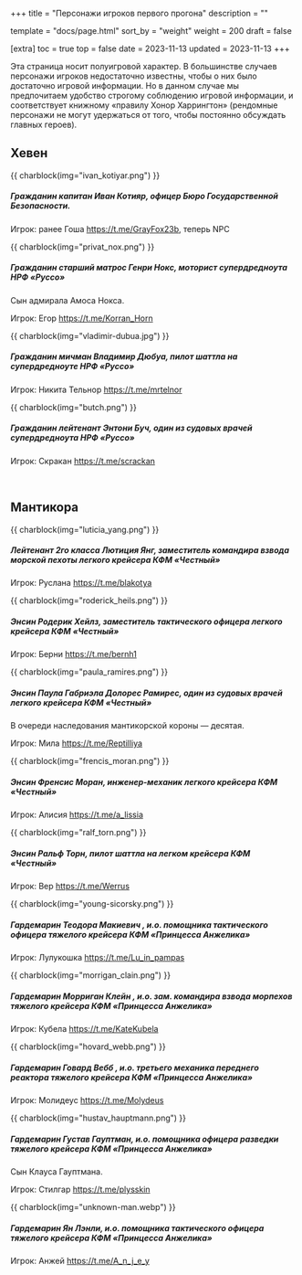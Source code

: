 +++
title = "Персонажи игроков первого прогона"
description = ""

template = "docs/page.html"
sort_by = "weight"
weight = 200
draft = false

[extra]
toc = true
top = false
date = 2023-11-13
updated = 2023-11-13
+++

Эта страница носит полуигровой характер. В большинстве случаев персонажи игроков недостаточно известны, чтобы о них было достаточно игровой информации. Но в данном случае мы предпочитаем удобство строгому соблюдению игровой информации, и соответствует книжному «правилу Хонор Харрингтон» (рендомные персонажи не могут удержаться от того, чтобы постоянно обсуждать главных героев).

## Хевен

{{ charblock(img="ivan_kotiyar.png") }}
##### Гражданин капитан Иван Котияр, офицер Бюро Государственной Безопасности. 
Игрок: ранее Гоша <https://t.me/GrayFox23b>, теперь NPC

{{ charblock(img="privat_nox.png") }}
##### Гражданин старший матрос Генри Нокс, моторист супердредноута НРФ «Руссо»
Сын адмирала Амоса Нокса.

Игрок: Егор <https://t.me/Korran_Horn>

{{ charblock(img="vladimir-dubua.jpg") }}
##### Гражданин мичман Владимир Дюбуа, пилот шаттла на супердредноуте НРФ «Руссо»
Игрок: Никита Тельнор <https://t.me/mrtelnor>

{{ charblock(img="butch.png") }}
##### Гражданин лейтенант Энтони Буч, один из судовых врачей супердредноута НРФ «Руссо»
Игрок: Скракан <https://t.me/scrackan>

<br style="clear:both" >

## Мантикора

{{ charblock(img="luticia_yang.png") }}
##### Лейтенант 2го класса Лютиция Янг, заместитель командира взвода морской пехоты легкого крейсера КФМ «Честный»
Игрок: Руслана <https://t.me/blakotya>

{{ charblock(img="roderick_heils.png") }}
##### Энсин Родерик Хейлз, заместитель тактического офицера легкого крейсера КФМ «Честный»
Игрок: Берни <https://t.me/bernh1>

{{ charblock(img="paula_ramires.png") }}
##### Энсин Паула Габриэла Долорес Рамирес, один из судовых врачей легкого крейсера КФМ «Честный»
В очереди наследования мантикорской короны — десятая.

Игрок: Мила <https://t.me/Reptilliya>

{{ charblock(img="frencis_moran.png") }}
##### Энсин Френсис Моран, инженер-механик легкого крейсера КФМ «Честный»
Игрок: Алисия <https://t.me/a_lissia>

{{ charblock(img="ralf_torn.png") }}
##### Энсин Ральф Торн, пилот шаттла на легком крейсера КФМ «Честный»
Игрок: Вер <https://t.me/Werrus>

{{ charblock(img="young-sicorsky.png") }}
##### Гардемарин Теодора Макиевич , и.о. помощника тактического офицера тяжелого крейсера КФМ «Принцесса Анжелика»
Игрок: Лулукошка <https://t.me/Lu_in_pampas>

{{ charblock(img="morrigan_clain.png") }}
##### Гардемарин Морриган Клейн  , и.о. зам. командира взвода морпехов тяжелого крейсера КФМ «Принцесса Анжелика»
Игрок: Кубела <https://t.me/KateKubela>

{{ charblock(img="hovard_webb.png") }}
##### Гардемарин Говард Вебб , и.о. третьего механика переднего реактора тяжелого крейсера КФМ «Принцесса Анжелика»
Игрок: Молидеус <https://t.me/Molydeus>

{{ charblock(img="hustav_hauptmann.png") }}
##### Гардемарин Густав Гауптман, и.о. помощника офицера разведки тяжелого крейсера КФМ «Принцесса Анжелика»
Сын Клауса Гауптмана.

Игрок: Стилгар <https://t.me/plysskin>

{{ charblock(img="unknown-man.webp") }}
##### Гардемарин Ян Лэнли, и.о. помощника тактического офицера тяжелого крейсера КФМ «Принцесса Анжелика»
Игрок: Анжей <https://t.me/A_n_j_e_y>


<br style="clear:both" >